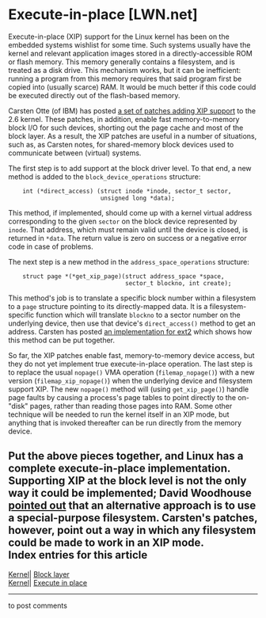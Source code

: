 # Execute-in-place [LWN.net]

Execute-in-place (XIP) support for the Linux kernel has been on the embedded systems wishlist for some time. Such systems usually have the kernel and relevant application images stored in a directly-accessible ROM or flash memory. This memory generally contains a filesystem, and is treated as a disk drive. This mechanism works, but it can be inefficient: running a program from this memory requires that said program first be copied into (usually scarce) RAM. It would be much better if this code could be executed directly out of the flash-based memory. 

Carsten Otte (of IBM) has posted [a set of patches adding XIP support](/Articles/135438/) to the 2.6 kernel. These patches, in addition, enable fast memory-to-memory block I/O for such devices, shorting out the page cache and most of the block layer. As a result, the XIP patches are useful in a number of situations, such as, as Carsten notes, for shared-memory block devices used to communicate between (virtual) systems. 

The first step is to add support at the block driver level. To that end, a new method is added to the `block_device_operations` structure: 
    
    
        int (*direct_access) (struct inode *inode, sector_t sector, 
                              unsigned long *data);
    

This method, if implemented, should come up with a kernel virtual address corresponding to the given `sector` on the block device represented by `inode`. That address, which must remain valid until the device is closed, is returned in `*data`. The return value is zero on success or a negative error code in case of problems. 

The next step is a new method in the `address_space_operations` structure: 
    
    
        struct page *(*get_xip_page)(struct address_space *space, 
                                     sector_t blockno, int create);
    

This method's job is to translate a specific block number within a filesystem to a `page` structure pointing to its directly-mapped data. It is a filesystem-specific function which will translate `blockno` to a sector number on the underlying device, then use that device's `direct_access()` method to get an address. Carsten has posted [an implementation for ext2](/Articles/135442/) which shows how this method can be put together. 

So far, the XIP patches enable fast, memory-to-memory device access, but they do not yet implement true execute-in-place operation. The last step is to replace the usual `nopage()` VMA operation (`filemap_nopage()`) with a new version (`filemap_xip_nopage()`) when the underlying device and filesystem support XIP. The new `nopage()` method will (using `get_xip_page()`) handle page faults by causing a process's page tables to point directly to the on-"disk" pages, rather than reading those pages into RAM. Some other technique will be needed to run the kernel itself in an XIP mode, but anything that is invoked thereafter can be run directly from the memory device. 

Put the above pieces together, and Linux has a complete execute-in-place implementation. Supporting XIP at the block level is not the only way it could be implemented; David Woodhouse [pointed out](/Articles/135493/) that an alternative approach is to use a special-purpose filesystem. Carsten's patches, however, point out a way in which any filesystem could be made to work in an XIP mode.  
Index entries for this article  
---  
[Kernel](/Kernel/Index)| [Block layer](/Kernel/Index#Block_layer)  
[Kernel](/Kernel/Index)| [Execute in place](/Kernel/Index#Execute_in_place)  
  


* * *

to post comments 
